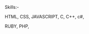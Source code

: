 

Skills:-

 HTML, CSS, JAVASCRIPT, C, C++, c#, 

 RUBY, PHP, 






<!---
C0DEGamer/C0DEGamer is a ✨ special ✨ repository because its `README.md` (this file) appears on your GitHub profile.
You can click the Preview link to take a look at your changes.
--->
